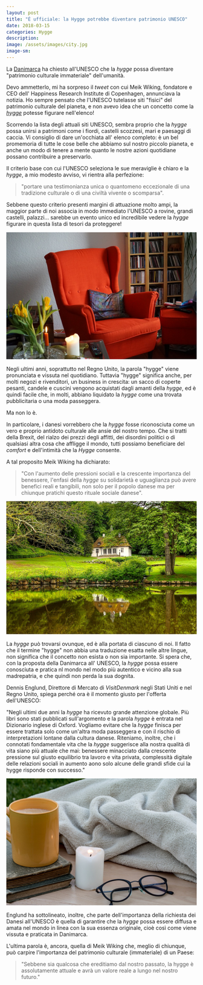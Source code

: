 ```yaml
---
layout: post
title: "È ufficiale: la Hygge potrebbe diventare patrimonio UNESCO"
date: 2018-03-15
categories: Hygge
description:
image: /assets/images/city.jpg
image-sm:
---
```

La [Danimarca](https://viverefelici.life/2018/02/22/il-Paese-pi%C3%B9-felice/) ha chiesto all'UNESCO che la _hygge_ possa diventare "patrimonio culturale immateriale" dell'umanità.

Devo ammetterlo, mi ha sorpreso il _tweet_ con cui Meik Wiking, fondatore e CEO dell' Happiness Research Institute di Copenhagen, annunciava la notizia. Ho sempre pensato che l'UNESCO tutelasse siti "fisici" del patrimonio culturale del pianeta, e non avevo idea che un concetto come la [_hygge_](https://viverefelici.life/2018/02/25/che-cosa-%C3%A8-hygge/) potesse figurare nell'elenco!

Scorrendo la lista degli attuali siti UNESCO, sembra proprio che la _hygge_ possa unirsi a patrimoni come i fiordi, castelli scozzesi,  mari e paesaggi di caccia. Vi consiglio di dare un'occhiata all' elenco completo: è un bel promemoria di tutte le cose belle che abbiamo sul nostro piccolo pianeta, e anche un modo di tenere a mente quanto le nostre azioni quotidiane possano contribuire a preservarlo.

Il criterio base con cui l'UNESCO seleziona le sue meraviglie è chiaro e la _hygge_, a mio modesto avviso, vi rientra alla perfezione:

> "portare una testimonianza unica o quantomeno eccezionale di una tradizione culturale o di una civiltà vivente o scomparsa".

Sebbene questo criterio presenti margini di attuazione molto ampi, la maggior parte di noi associa  in modo immediato l'UNESCO a rovine, grandi castelli, palazzi... sarebbe un evento unico ed incredibile vedere la _hygge_ figurare in questa lista di tesori da proteggere!  

![](/assets/images/chair.jpg)


Negli ultimi anni, soprattutto nel Regno Unito, la parola "hygge" viene pronunciata e vissuta nel quotidiano. Tuttavia "hygge" significa anche, per molti negozi e rivenditori, un business in crescita:  un sacco di coperte pesanti, candele e cuscini vengono acquistati dagli amanti della _hygge_, ed è quindi facile che, in molti, abbiano liquidato la _hygge_ come una trovata pubblicitaria o una moda passeggera.

Ma non lo è.

In particolare, i danesi vorrebbero che la _hygge_ fosse riconosciuta come un vero e proprio antidoto culturale alle ansie del nostro tempo. Che si tratti della Brexit, del rialzo dei prezzi degli affitti, dei disordini politici o di qualsiasi altra cosa che affligge il mondo, tutti possiamo beneficiare del _comfort_ e dell'intimità che la _Hygge_ consente.

A tal proposito Meik Wiking ha dichiarato:

>"Con l'aumento delle pressioni sociali e la crescente importanza del benessere, l'enfasi della  _hygge_ su solidarietà e uguaglianza può avere benefici reali e tangibili, non solo per il popolo danese ma per chiunque pratichi questo rituale sociale danese".  

![](/assets/images/mon.jpg)

La _hygge_ può trovarsi ovunque, ed è alla portata di ciascuno di noi. Il fatto che il termine "hygge" non abbia una traduzione esatta nelle altre lingue, non significa che il concetto non esista o non sia importante. Si spera che, con la proposta della Danimarca all' UNESCO, la _hygge_ possa essere conosciuta e pratica nl mondo nel modo più autentico e vicino alla sua madrepatria, e che  quindi non perda la sua dognita.

Dennis Englund, Direttore di Mercato di _VisitDenmark_ negli Stati Uniti e nel Regno Unito, spiega perché ora è il momento giusto per l'offerta dell'UNESCO:

"Negli ultimi due anni la _hygge_ ha ricevuto grande attenzione globale. Più libri sono stati pubblicati sull'argomento e la parola _hygge_ è entrata nel Dizionario inglese di Oxford. Vogliamo evitare che la _hygge_ finisca per essere trattata solo come un'altra moda passeggera e con il rischio di interpretazioni lontane dalla cultura danese. Riteniamo, inoltre, che i connotati fondamentale vita che la _hygge_ suggerisce alla nostra qualità di vita siano più attuale che mai: benessere minacciato dalla crescente pressione sul giusto equilibrio tra lavoro e vita privata,  complessità digitale delle relazioni sociali in aumento aono solo alcune delle grandi sfide cui la hygge risponde con successo."  

![](/assets/images/mondo.jpg)

Englund ha sottolineato, inoltre, che parte dell'importanza della richiesta dei Danesi all'UNESCO è quella di garantire che la _hygge_ possa essere diffusa e amata nel mondo in linea con la sua essenza originale, cioè così come viene vissuta e praticata in Danimarca.


L'ultima parola è, ancora, quella di Meik Wiking che, meglio di chiunque, può carpire l'importanza del patrimonio culturale (immateriale) di un Paese:

> "Sebbene sia qualcosa che ereditiamo dal nostro passato, la hygge è assolutamente attuale e avrà un valore reale a lungo nel nostro futuro."
